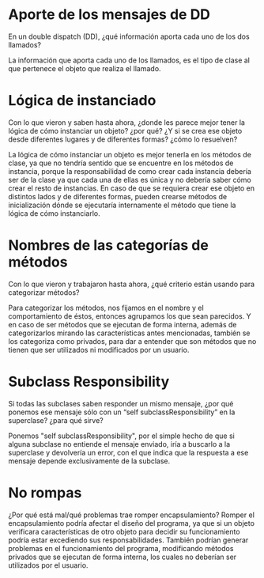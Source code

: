 # Aporte de los mensajes de DD
En un double dispatch (DD), ¿qué información aporta cada uno de los dos llamados?

La información que aporta cada uno de los llamados, es el tipo de clase al que pertenece el objeto que realiza el llamado.


# Lógica de instanciado
Con lo que vieron y saben hasta ahora, ¿donde les parece mejor tener la lógica de cómo instanciar un objeto? ¿por qué? ¿Y si se crea ese objeto desde diferentes lugares y de diferentes formas? ¿cómo lo resuelven?

La lógica de cómo instanciar un objeto es mejor tenerla en los métodos de clase, ya que no tendría sentido que se encuentre en los métodos de instancia, porque la responsabilidad de como crear cada instancia debería ser de la clase ya que cada una de ellas es única y no debería saber cómo crear el resto de instancias. En caso de que se requiera crear ese objeto en distintos lados y de diferentes formas, pueden crearse métodos de inicialización dónde se ejecutaría internamente el método que tiene la lógica de cómo instanciarlo.


# Nombres de las categorías de métodos
Con lo que vieron y trabajaron hasta ahora, ¿qué criterio están usando para categorizar métodos?

Para categorizar los métodos, nos fijamos en el nombre y el comportamiento de éstos, entonces agrupamos los que sean parecidos. Y en caso de ser métodos que se ejecutan de forma interna, además de categorizarlos mirando las características antes mencionadas, también se los categoriza como privados, para dar a entender que son métodos que no tienen que ser utilizados ni modificados por un usuario.


# Subclass Responsibility
Si todas las subclases saben responder un mismo mensaje, ¿por qué ponemos ese mensaje sólo con un “self subclassResponsibility” en la superclase? ¿para qué sirve?

Ponemos "self subclassResponsibility", por el simple hecho de que si alguna subclase no entiende el mensaje enviado, iría a buscarlo a la superclase y devolvería un error, con el que indica que la respuesta a ese mensaje depende exclusivamente de la subclase.


# No rompas
¿Por qué está mal/qué problemas trae romper encapsulamiento?
Romper el encapsulamiento podría afectar el diseño del programa, ya que si un objeto verificara características de otro objeto para decidir su funcionamiento podría estar excediendo sus responsabilidades. También podrían generar problemas en el funcionamiento del programa, modificando métodos privados que se ejecutan de forma interna, los cuales no deberían ser utilizados por el usuario.
